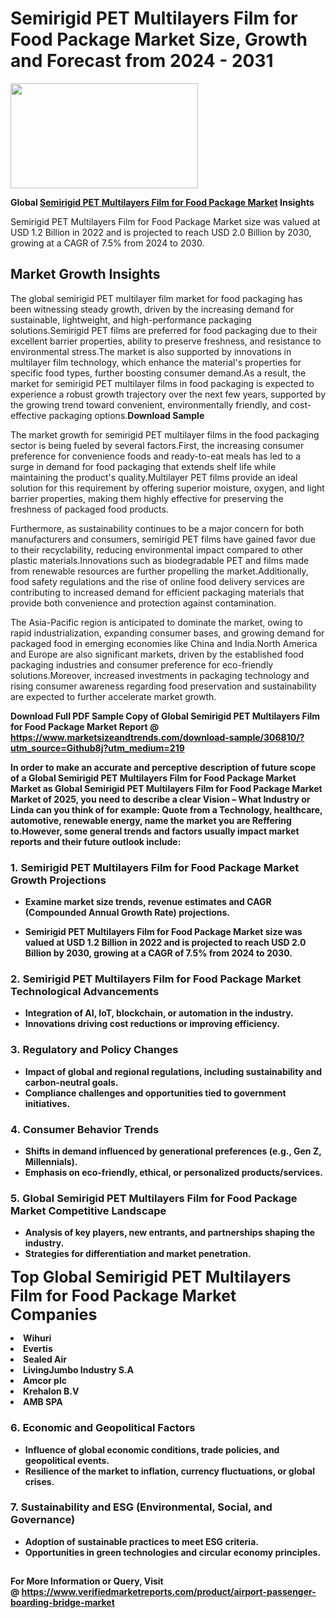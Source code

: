 <H1>Semirigid PET Multilayers Film for Food Package Market Size, Growth and Forecast from 2024 - 2031</H1><img class="aligncenter size-medium wp-image-584254" src="https://thirdeyenews.in/wp-content/uploads/2024/09/Global-Market-Research-300x168.jpeg" alt="" width="300" height="168" /><p><strong>Global&nbsp;<a href="https://www.marketsizeandtrends.com/download-sample/306810/?utm_source=Github8j?utm_medium=219">Semirigid PET Multilayers Film for Food Package Market</a> Insights</strong></p><p>Semirigid PET Multilayers Film for Food Package Market size was valued at USD 1.2 Billion in 2022 and is projected to reach USD 2.0 Billion by 2030, growing at a CAGR of 7.5% from 2024 to 2030.</p><p><h2>Market Growth Insights</h2> <p>The global semirigid PET multilayer film market for food packaging has been witnessing steady growth, driven by the increasing demand for sustainable, lightweight, and high-performance packaging solutions.Semirigid PET films are preferred for food packaging due to their excellent barrier properties, ability to preserve freshness, and resistance to environmental stress.The market is also supported by innovations in multilayer film technology, which enhance the material's properties for specific food types, further boosting consumer demand.As a result, the market for semirigid PET multilayer films in food packaging is expected to experience a robust growth trajectory over the next few years, supported by the growing trend toward convenient, environmentally friendly, and cost-effective packaging options.<strong>Download Sample</strong> <p>The market growth for semirigid PET multilayer films in the food packaging sector is being fueled by several factors.First, the increasing consumer preference for convenience foods and ready-to-eat meals has led to a surge in demand for food packaging that extends shelf life while maintaining the product's quality.Multilayer PET films provide an ideal solution for this requirement by offering superior moisture, oxygen, and light barrier properties, making them highly effective for preserving the freshness of packaged food products.</p> <p>Furthermore, as sustainability continues to be a major concern for both manufacturers and consumers, semirigid PET films have gained favor due to their recyclability, reducing environmental impact compared to other plastic materials.Innovations such as biodegradable PET and films made from renewable resources are further propelling the market.Additionally, food safety regulations and the rise of online food delivery services are contributing to increased demand for efficient packaging materials that provide both convenience and protection against contamination.</p> <p>The Asia-Pacific region is anticipated to dominate the market, owing to rapid industrialization, expanding consumer bases, and growing demand for packaged food in emerging economies like China and India.North America and Europe are also significant markets, driven by the established food packaging industries and consumer preference for eco-friendly solutions.Moreover, increased investments in packaging technology and rising consumer awareness regarding food preservation and sustainability are expected to further accelerate market growth.</p> <strong></p><p><span class=""><strong>Download Full PDF Sample Copy of Global Semirigid PET Multilayers Film for Food Package Market Report</strong> @ <a href="https://www.marketsizeandtrends.com/download-sample/306810/?utm_source=Github8j?utm_medium=219" target="_blank">https://www.marketsizeandtrends.com/download-sample/306810/?utm_source=Github8j?utm_medium=219</a></span></p><p>In order to make an accurate and perceptive description of future scope of a Global&nbsp;Semirigid PET Multilayers Film for Food Package Market Market as Global&nbsp;Semirigid PET Multilayers Film for Food Package Market Market of 2025, you need to describe a clear Vision &ndash; What Industry or Linda can you think of for example: Quote from a Technology, healthcare, automotive, renewable energy, name the market you are Reffering to.However, some general trends and factors usually impact market reports and their future outlook include:</p><h3>1.&nbsp;<strong>Semirigid PET Multilayers Film for Food Package Market Growth Projections</strong></h3><ul><li>Examine market size trends, revenue estimates and CAGR (Compounded Annual Growth Rate) projections.</li><li><p>Semirigid PET Multilayers Film for Food Package Market size was valued at USD 1.2 Billion in 2022 and is projected to reach USD 2.0 Billion by 2030, growing at a CAGR of 7.5% from 2024 to 2030.</p></li></ul><h3>2.&nbsp;<strong>Semirigid PET Multilayers Film for Food Package Market Technological Advancements</strong></h3><ul><li>Integration of AI, IoT, blockchain, or automation in the industry.</li><li>Innovations driving cost reductions or improving efficiency.</li></ul><h3>3.&nbsp;<strong>Regulatory and Policy Changes</strong></h3><ul><li>Impact of global and regional regulations, including sustainability and carbon-neutral goals.</li><li>Compliance challenges and opportunities tied to government initiatives.</li></ul><h3>4.&nbsp;<strong>Consumer Behavior Trends</strong></h3><ul><li>Shifts in demand influenced by generational preferences (e.g., Gen Z, Millennials).</li><li>Emphasis on eco-friendly, ethical, or personalized products/services.</li></ul><h3>5.&nbsp;<strong>Global Semirigid PET Multilayers Film for Food Package Market Competitive Landscape</strong></h3><ul><li>Analysis of key players, new entrants, and partnerships shaping the industry.</li><li>Strategies for differentiation and market penetration.</li></ul><p data-pm-slice="1 1 []"><span style="color: inherit; font-family: inherit; font-size: 25px;">Top Global Semirigid PET Multilayers Film for Food Package Market Companies</span></p><div class="" data-test-id=""><p><li>Wihuri</li><li> Evertis</li><li> Sealed Air</li><li> LivingJumbo Industry S.A</li><li> Amcor plc</li><li> Krehalon B.V</li><li> AMB SPA</li></p></div><h3>6.&nbsp;<strong>Economic and Geopolitical Factors</strong></h3><ul><li>Influence of global economic conditions, trade policies, and geopolitical events.</li><li>Resilience of the market to inflation, currency fluctuations, or global crises.</li></ul><h3>7.&nbsp;<strong>Sustainability and ESG (Environmental, Social, and Governance)</strong></h3><ul><li>Adoption of sustainable practices to meet ESG criteria.</li><li>Opportunities in green technologies and circular economy principles.</li></ul><h2><strong style="font-size: 14px;">For More Information or Query, Visit @&nbsp;</strong><a style="background-color: #ffffff; font-size: 14px;" href="https://www.marketsizeandtrends.com/report/semirigid-pet-multilayers-film-for-food-package-market/" target="_blank">https://www.verifiedmarketreports.com/product/airport-passenger-boarding-bridge-market</a></h2>